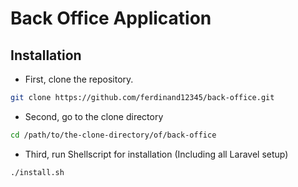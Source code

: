 # Back Office Application
## Installation
- First, clone the repository.
```bash
git clone https://github.com/ferdinand12345/back-office.git
```
- Second, go to the clone directory
```bash
cd /path/to/the-clone-directory/of/back-office
```
- Third, run Shellscript for installation (Including all Laravel setup)
```bash
./install.sh
```
